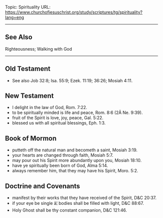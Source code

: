 Topic: Spirituality
URL: https://www.churchofjesuschrist.org/study/scriptures/tg/spirituality?lang=eng

---

## See Also

Righteousness; Walking with God

---

## Old Testament

- See also Job 32:8; Isa. 55:9; Ezek. 11:19; 36:26; Mosiah 4:11.

## New Testament

- I delight in the law of God, Rom. 7:22.
- to be spiritually minded is life and peace, Rom. 8:6 (2Â Ne. 9:39).
- fruit of the Spirit is love, joy, peace, Gal. 5:22.
- blessed us with all spiritual blessings, Eph. 1:3.

## Book of Mormon

- putteth off the natural man and becometh a saint, Mosiah 3:19.
- your hearts are changed through faith, Mosiah 5:7.
- may pour out his Spirit more abundantly upon you, Mosiah 18:10.
- have ye spiritually been born of God, Alma 5:14.
- always remember him, that they may have his Spirit, Moro. 5:2.

## Doctrine and Covenants

- manifest by their works that they have received of the Spirit, D&C 20:37.
- if your eye be single â¦ bodies shall be filled with light, D&C 88:67.
- Holy Ghost shall be thy constant companion, D&C 121:46.

